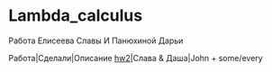 # Lambda_calculus

Работа Елисеева Славы И Панюхиной Дарьи

Работа|Сделали|Описание
[hw2](https://github.com/elisalech/Lambda_calculus/blob/master/Lovely_John_is_happy.txt)|Слава & Даша|John + some/every
